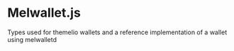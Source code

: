 # Melwallet.js

Types used for themelio wallets and a reference implementation of a wallet using melwalletd